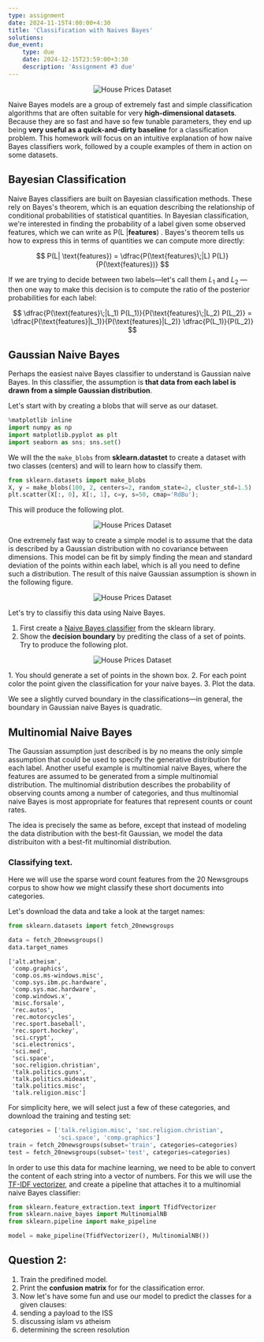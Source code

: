 ```yaml
---
type: assignment
date: 2024-11-15T4:00:00+4:30
title: 'Classification with Naives Bayes'
solutions: 
due_event: 
    type: due
    date: 2024-12-15T23:59:00+3:30
    description: 'Assignment #3 due'
---
```



<script>
  MathJax = {
    tex: {
      inlineMath: [['$', '$'], ['\\(', '\\)']], // Define inline math delimiters
      displayMath: [['$$', '$$'], ['\\[', '\\]']] // Define block math delimiters
    },
    options: {
      skipHtmlTags: ['script', 'noscript', 'style', 'textarea', 'pre'], // Ignore math in these tags
    }
  };
</script>
<script type="text/javascript" async
        src="https://cdn.jsdelivr.net/npm/mathjax@3/es5/tex-mml-chtml.js">
</script>



<p align="center">
  <img src="{{ site.baseurl }}/_images/guassian_nb.png" alt="House Prices Dataset">
</p>




Naive Bayes models are a group of extremely fast and simple classification algorithms that are often suitable for very **high-dimensional datasets**. Because they are so fast and have so few tunable parameters, they end up being **very useful as a quick-and-dirty baseline** for a classification problem. This homework will focus on an intuitive explanation of how naive Bayes classifiers work, followed by a couple examples of them in action on some datasets.


## Bayesian Classification

Naive Bayes classifiers are built on Bayesian classification methods. These rely on Bayes's theorem, which is an equation describing the relationship of conditional probabilities of statistical quantities. In Bayesian classification, we're interested in finding the probability of a label given some observed features, which we can write as P(L |**features**)
. Bayes's theorem tells us how to express this in terms of quantities we can compute more directly:

$$
P(L| \text{features}) =  \dfrac{P(\text{features}\;|L) P(L)}{P(\text{features})}
$$


If we are trying to decide between two labels—let's call them $L_1$ and $L_2$
—then one way to make this decision is to compute the ratio of the posterior probabilities for each label:

$$
\dfrac{P(\text{features}\;|L_1) P(L_1)}{P(\text{features}\;|L_2) P(L_2)} = \dfrac{P(\text{features}|L_1)}{P(\text{features}|L_2)} \dfrac{P(L_1)}{P(L_2)}
$$


## Gaussian Naive Bayes

Perhaps the easiest naive Bayes classifier to understand is Gaussian naive Bayes. In this classifier, the assumption is **that data from each label is drawn from a simple Gaussian distribution**.

Let's start with by creating a blobs that will serve as our dataset.


```python
%matplotlib inline
import numpy as np
import matplotlib.pyplot as plt
import seaborn as sns; sns.set()

```

We will the the `make_blobs` from **sklearn.datastet** to create a dataset with two classes (centers) and will to learn how to classify them.

```python
from sklearn.datasets import make_blobs
X, y = make_blobs(100, 2, centers=2, random_state=2, cluster_std=1.5)
plt.scatter(X[:, 0], X[:, 1], c=y, s=50, cmap='RdBu');
```

This will produce the following plot.

<p align="center">
  <img src="{{ site.baseurl }}/_images/blobs_2.png" alt="House Prices Dataset">
</p>


One extremely fast way to create a simple model is to assume that the data is described by a Gaussian distribution with no covariance between dimensions. This model can be fit by simply finding the mean and standard deviation of the points within each label, which is all you need to define such a distribution. The result of this naive Gaussian assumption is shown in the following figure. 


<p align="center">
  <img src="{{ site.baseurl }}/_images/guassian_nb.png" alt="House Prices Dataset">
</p>


Let's try to classifiy this data using Naive Bayes.

1. First create a [Naive Bayes classifier](https://scikit-learn.org/1.5/modules/naive_bayes.html) from the sklearn library.
2. Show the **decision boundary** by prediting the class of a set of points. Try to produce the following plot.


<p align="center">
  <img src="{{ site.baseurl }}/_images/naive_bayes_decision_region.png" alt="House Prices Dataset">
</p>
  1. You should generate a set of points in the shown box.
  2. For each point color the point given the classification for your naive bayes.
  3. Plot the data.

We see a slightly curved boundary in the classifications—in general, the boundary in Gaussian naive Bayes is quadratic.


## Multinomial Naive Bayes

The Gaussian assumption just described is by no means the only simple assumption that could be used to specify the generative distribution for each label. Another useful example is multinomial naive Bayes, where the features are assumed to be generated from a simple multinomial distribution. The multinomial distribution describes the probability of observing counts among a number of categories, and thus multinomial naive Bayes is most appropriate for features that represent counts or count rates.

The idea is precisely the same as before, except that instead of modeling the data distribution with the best-fit Gaussian, we model the data distribuiton with a best-fit multinomial distribution.

### Classifying text.

Here we will use the sparse word count features from the 20 Newsgroups corpus to show how we might classify these short documents into categories.


Let's download the data and take a look at the target names:

```python
from sklearn.datasets import fetch_20newsgroups

data = fetch_20newsgroups()
data.target_names
```

```
['alt.atheism',
 'comp.graphics',
 'comp.os.ms-windows.misc',
 'comp.sys.ibm.pc.hardware',
 'comp.sys.mac.hardware',
 'comp.windows.x',
 'misc.forsale',
 'rec.autos',
 'rec.motorcycles',
 'rec.sport.baseball',
 'rec.sport.hockey',
 'sci.crypt',
 'sci.electronics',
 'sci.med',
 'sci.space',
 'soc.religion.christian',
 'talk.politics.guns',
 'talk.politics.mideast',
 'talk.politics.misc',
 'talk.religion.misc']
```

For simplicity here, we will select just a few of these categories, and download the training and testing set:

```python
categories = ['talk.religion.misc', 'soc.religion.christian',
              'sci.space', 'comp.graphics']
train = fetch_20newsgroups(subset='train', categories=categories)
test = fetch_20newsgroups(subset='test', categories=categories)
```

In order to use this data for machine learning, we need to be able to convert the content of each string into a vector of numbers. For this we will use the [TF-IDF vectorizer](https://scikit-learn.org/1.5/modules/generated/sklearn.feature_extraction.text.TfidfVectorizer.html), and create a pipeline that attaches it to a multinomial naive Bayes classifier:


```python
from sklearn.feature_extraction.text import TfidfVectorizer
from sklearn.naive_bayes import MultinomialNB
from sklearn.pipeline import make_pipeline

model = make_pipeline(TfidfVectorizer(), MultinomialNB())

```

## Question 2:

1. Train the predifined model.
2. Print the **confusion matrix** for for the classification error.
3. Now let's have some fun and use our model to predict the classes for a given clauses:
  1. sending a payload to the ISS
  2. discussing islam vs atheism
  3. determining the screen resolution






